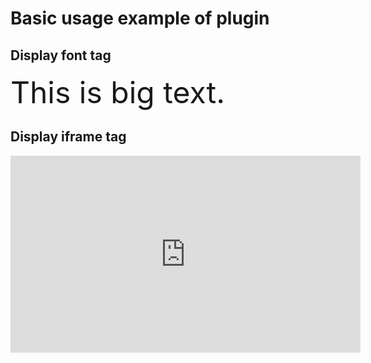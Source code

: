# Basic usage example of plugin

## Display font tag

<font size="20">This is big text.</font>

## Display iframe tag

<iframe width="560" height="315" src="https://www.youtube.com/embed/oaqHdULqet0" frameborder="0" allow="autoplay; encrypted-media" allowfullscreen></iframe>
